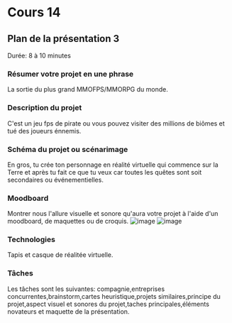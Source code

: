 # Cours 14
## Plan de la présentation 3
Durée: 8 à 10 minutes

### Résumer votre projet en une phrase
La sortie du plus grand MMOFPS/MMORPG du monde.   

### Description du projet 
C'est un jeu fps de pirate ou vous pouvez visiter des millions de biômes et tué des joueurs énnemis. 

### Schéma du projet ou scénarimage
En gros, tu crée ton personnage en réalité virtuelle qui commence sur la Terre et après tu fait ce que tu veux car toutes les quêtes sont soit secondaires ou événementielles. 

### Moodboard
Montrer nous l'allure visuelle et sonore qu'aura votre projet à l'aide d'un moodboard, de maquettes ou de croquis. 
![image](https://user-images.githubusercontent.com/112128314/205144141-678084b6-34bd-4782-bba7-e96bc95f1b6e.png)
![image](https://user-images.githubusercontent.com/112128314/205144191-09fcc266-5224-474a-b32d-baff62cdf699.png)

### Technologies
Tapis et casque de réalitée virtuelle. 

### Tâches
Les tâches sont les suivantes: compagnie,entreprises concurrentes,brainstorm,cartes heuristique,projets similaires,principe du projet,aspect visuel et sonores du projet,taches principales,éléments novateurs et maquette de la présentation.
